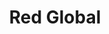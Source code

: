 ---
title: Red Global
image: "/assets/img/resources/global.png"
description: La Red Global MX es una organización sin fines de lucro que busca conectar con la comunidad de San Francisco. La asociación esta dirigida por profesionistas mexicanos que buscan promover la cultura de trabajo mexicana en la región y así generar mejor oportunidades laborales para los miembros del grupo
categories:
  - Soft-landing Services
link: http://redsf.mx/
---